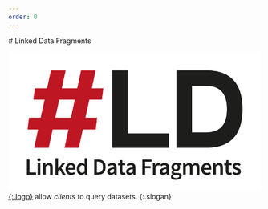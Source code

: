 ```yaml
---
order: 0
---
```


<div id="billboard" markdown="1">
# Linked Data Fragments

[![Linked Data Fragments](/images/logo.svg){:.logo}](/concept/)
allow _clients_ to query datasets.
{:.slogan}
</div>
